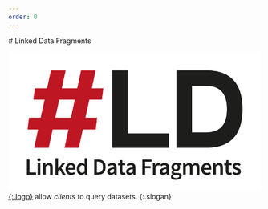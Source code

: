 ```yaml
---
order: 0
---
```


<div id="billboard" markdown="1">
# Linked Data Fragments

[![Linked Data Fragments](/images/logo.svg){:.logo}](/concept/)
allow _clients_ to query datasets.
{:.slogan}
</div>
